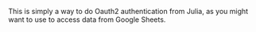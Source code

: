 This is simply a way to do Oauth2 authentication from Julia, as you might want to use to access data from Google Sheets.
